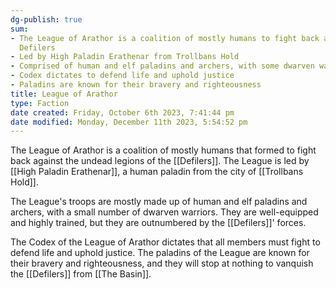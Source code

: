 ```yaml
---
dg-publish: true
sum:
- The League of Arathor is a coalition of mostly humans to fight back against the
  Defilers
- Led by High Paladin Erathenar from Trollbans Hold
- Comprised of human and elf paladins and archers, with some dwarven warriors
- Codex dictates to defend life and uphold justice
- Paladins are known for their bravery and righteousness
title: League of Arathor
type: Faction
date created: Friday, October 6th 2023, 7:41:44 pm
date modified: Monday, December 11th 2023, 5:54:52 pm
---
```


The League of Arathor is a coalition of mostly humans that formed to fight back against the undead legions of the [[Defilers]]. The League is led by [[High Paladin Erathenar]], a human paladin from the city of [[Trollbans Hold]].

The League's troops are mostly made up of human and elf paladins and archers, with a small number of dwarven warriors. They are well-equipped and highly trained, but they are outnumbered by the [[Defilers]]' forces.

The Codex of the League of Arathor dictates that all members must fight to defend life and uphold justice. The paladins of the League are known for their bravery and righteousness, and they will stop at nothing to vanquish the [[Defilers]] from [[The Basin]].  
